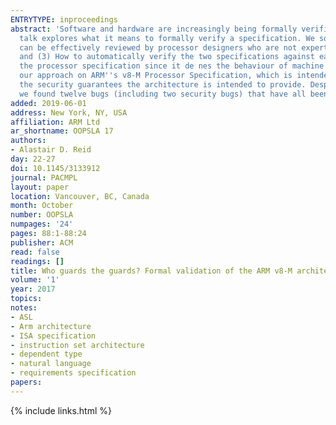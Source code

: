 ```yaml
---
ENTRYTYPE: inproceedings
abstract: 'Software and hardware are increasingly being formally verified against specifications, but how can we verify the specifications themselves? This
  talk explores what it means to formally verify a specification. We solve three challenges: (1) How to create a secondary, higher-level specification that
  can be effectively reviewed by processor designers who are not experts in formal verification; (2) How to avoid common-mode failures between the specifications;
  and (3) How to automatically verify the two specifications against each other.  One of the most important specifications for software verification is
  the processor specification since it de nes the behaviour of machine code and of hardware protection features used by operating systems. We demonstrate
  our approach on ARM''s v8-M Processor Specification, which is intended to improve the security of Internet of Things devices. Thus, we focus on establishing
  the security guarantees the architecture is intended to provide. Despite the fact that the ARM v8-M specification had previously been extensively tested,
  we found twelve bugs (including two security bugs) that have all been fixed by ARM.'
added: 2019-06-01
address: New York, NY, USA
affiliation: ARM Ltd
ar_shortname: OOPSLA 17
authors:
- Alastair D. Reid
day: 22-27
doi: 10.1145/3133912
journal: PACMPL
layout: paper
location: Vancouver, BC, Canada
month: October
number: OOPSLA
numpages: '24'
pages: 88:1-88:24
publisher: ACM
read: false
readings: []
title: Who guards the guards? Formal validation of the ARM v8-M architecture specification
volume: '1'
year: 2017
topics:
notes:
- ASL
- Arm architecture
- ISA specification
- instruction set architecture
- dependent type
- natural language
- requirements specification
papers:
---
```

{% include links.html %}
